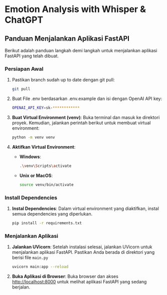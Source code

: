 
# Emotion Analysis with Whisper & ChatGPT

## Panduan Menjalankan Aplikasi FastAPI

Berikut adalah panduan langkah demi langkah untuk menjalankan aplikasi FastAPI yang telah dibuat.

### Persiapan Awal

1. Pastikan branch sudah up to date dengan git pull:

    ```bash
    git pull
    ```

2. Buat File .env berdasarkan .env.example dan isi dengan OpenAI API key:

    ```bash
    OPENAI_API_KEY=sk-************
    ```

3. **Buat Virtual Environment (venv)**: Buka terminal dan masuk ke direktori proyek. Kemudian, jalankan perintah berikut untuk membuat virtual environment:

    ```bash
    python -m venv venv
    ```

4. **Aktifkan Virtual Environment**:

    - **Windows**:

      ```bash
      .\venv\Scripts\activate
      ```

    - **Unix or MacOS**:

      ```bash
      source venv/bin/activate
      ```

### Install Dependencies

1. **Instal Dependencies**: Dalam virtual environment yang diaktifkan, instal semua dependencies yang diperlukan.

    ```bash
    pip install -r requirements.txt
    ```

### Menjalankan Aplikasi

1. **Jalankan UVicorn**: Setelah instalasi selesai, jalankan UVicorn untuk menjalankan aplikasi FastAPI. Pastikan Anda berada di direktori yang berisi file `main.py`

    ```bash
    uvicorn main:app --reload
    ```

2. **Buka Aplikasi di Browser**: Buka browser dan akses [http://localhost:8000](http://localhost:8000) untuk melihat aplikasi FastAPI yang sedang berjalan.
